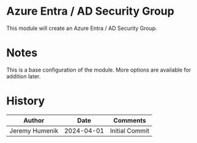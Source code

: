 # Azure Entra / AD Security Group
This module will create an Azure Entra / AD Security Group.

# Notes
This is a base configuration of the module.  More options are available for addition later.

# History
| Author | Date | Comments |
|--------|------|----------|
| Jeremy Humenik | 2024-04-01 | Initial Commit |